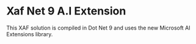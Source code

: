 # Xaf Net 9 A.I Extension

This XAF solution is compiled in Dot Net 9 and uses the new Microsoft AI Extensions library.


